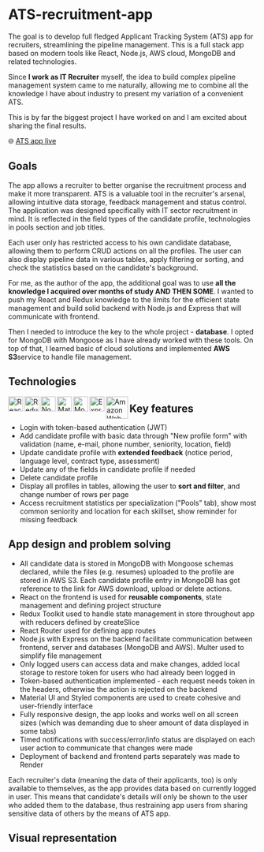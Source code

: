 # ATS-recruitment-app

<p>The goal is to develop full fledged Applicant Tracking System (ATS) app for recruiters, streamlining the pipeline management. This is a full stack app based on modern tools like React, Node.js, AWS cloud, MongoDB and related technologies.</p>
<p>Since <b>I work as IT Recruiter</b> myself, the idea to build complex pipeline management system came to me naturally, allowing me to combine all the knowledge I have about industry to present my variation of a convenient ATS.</p>
<p>This is by far the biggest project I have worked on and I am excited about sharing the final results.</p>

🌐 [ATS app live](https://ats-mateuszkuruc.onrender.com/)

<h2>Goals</h2>
<p>
The app allows a recruiter to better organise the recruitment process and make it more transparent. ATS is a valuable tool in the recruiter's arsenal, allowing intuitive data storage, feedback management and status control. The application was designed specifically with IT sector recruitment in mind. It is reflected in the field types of the candidate profile, technologies in pools section and job titles.
</p>
<p>Each user only has restricted access to his own candidate database, allowing them to perform CRUD actions on all the profiles. The user can also display pipeline data in various tables, apply filtering or sorting, and check the statistics based on the candidate's background.</p>
<p>For me, as the author of the app, the additional goal was to use <b>all the knowledge I acquired over months of study AND THEN SOME</b>. I wanted to push my React and Redux knowledge to the limits for the efficient state management and build solid backend with Node.js and Express that will communicate with frontend.</p>
<p>Then I needed to introduce the key to the whole project - <b>database</b>. I opted for MongoDB with Mongoose as I have already worked with these tools. On top of that, I learned basic of cloud solutions and implemented <b>AWS S3</b>service to handle file management.</p>
  
<h2>Technologies</h2>
<img align="left" alt="React" width="30px" src="https://cdn.jsdelivr.net/gh/devicons/devicon/icons/react/react-original.svg" />    
<img align="left" alt="Redux" width="30px" src="https://cdn.jsdelivr.net/gh/devicons/devicon/icons/redux/redux-original.svg" />  
<img align="left" alt="Node.js" width="30px"  src="https://cdn.jsdelivr.net/gh/devicons/devicon/icons/nodejs/nodejs-original.svg" />    
<img align="left" alt="Material UI" width="30px"  src="https://cdn.jsdelivr.net/gh/devicons/devicon/icons/materialui/materialui-original.svg" />
<img align="left" alt="MongoDB" width="30px" src="https://cdn.jsdelivr.net/gh/devicons/devicon/icons/mongodb/mongodb-original.svg" />
<img align="left" alt="Express" width="30px" src="https://cdn.jsdelivr.net/gh/devicons/devicon/icons/express/express-original.svg" />
<img align="left" alt="Amazon Web Services" width="45px" src="ats-frontend/public/aws-icon.svg" />

<h2>Key features</h2>
<ul>
  <li>Login with token-based authentication (JWT)</li>
  <li>Add candidate profile with basic data through "New profile form" with validation (name, e-mail, phone number, seniority, location, field)</li>
  <li>Update candidate profile with <b>extended feedback</b> (notice period, language level, contract type, assessment)</li>
  <li>Update any of the fields in candidate profile if needed</li>
  <li>Delete candidate profile</li>
  <li>Display all profiles in tables, allowing the user to <b>sort and filter</b>, and change number of rows per page</li>
  <li>Access recruitment statistics per specialization ("Pools" tab), show most common seniority and location for each skillset, show reminder for missing feedback</li>
  
</ul>

<h2>App design and problem solving</h2>
<ul>
  <li>
    All candidate data is stored in MongoDB with Mongoose schemas declared, while the files (e.g. resumes) uploaded to the profile are stored in AWS S3. Each candidate profile entry in MongoDB has got reference to the link for AWS download, upload or delete actions. 
  </li>
  <li>React on the frontend is used for <b>reusable components</b>, state management and defining project structure
  <li>Redux Toolkit used to handle state management in store throughout app with reducers defined by createSlice</li>
  <li>React Router used for defining app routes</li>
  <li>Node.js with Express on the backend facilitate communication between frontend, server and databases (MongoDB and AWS). Multer used to simplify file management</li>
  <li>Only logged users can access data and make changes, added local storage to restore token for users who had already been logged in</li>
  <li>Token-based authentication implemented - each request needs token in the headers, otherwise the action is rejected on the backend</li>
  <li>Material UI and Styled components are used to create cohesive and user-friendly interface</li>
  <li>Fully responsive design, the app looks and works well on all screen sizes (which was demanding due to sheer amount of data displayed in some tabs)
  <li>Timed notifications with success/error/info status are displayed on each user action to communicate that changes were made</li>
  <li>Deployment of backend and frontend parts separately was made to Render</li>
</ul>
 

Each recruiter's data (meaning the data of their applicants, too) is only available to themselves, as the app provides data based on currently logged in user. This means that candidate's details will only be shown to the user who added them to the database, thus restraining app users from sharing sensitive data of others by the means of ATS app.

<h2>Visual representation</h2>

